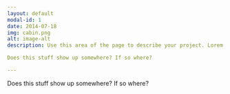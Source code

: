 ```yaml
---
layout: default
modal-id: 1
date: 2014-07-18
img: cabin.png
alt: image-alt
description: Use this area of the page to describe your project. Lorem ipsum dolor sit amet, consectetur adipisicing elit. Mollitia neque assumenda ipsam nihil, molestias magnam, recusandae quos quis inventore quisquam velit asperiores, vitae? Reprehenderit soluta, eos quod consequuntur itaque. Nam. Have changes been made yet?

Does this stuff show up somewhere? If so where?

---
```


Does this stuff show up somewhere? If so where?
